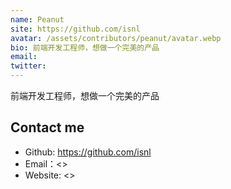 ```yaml
---
name: Peanut
site: https://github.com/isnl
avatar: /assets/contributors/peanut/avatar.webp
bio: 前端开发工程师，想做一个完美的产品
email:
twitter:
---
```


前端开发工程师，想做一个完美的产品

## Contact me

- Github: <https://github.com/isnl>
- Email：<>
- Website: <>
